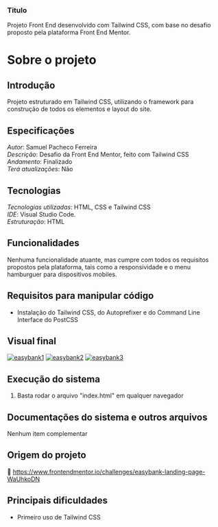 ### Titulo
Projeto Front End desenvolvido com Tailwind CSS, com base no desafio proposto pela plataforma Front End Mentor.

# Sobre o projeto

## Introdução
Projeto estruturado em Tailwind CSS, utilizando o framework para construção de todos os elementos e layout do site.

## Especificações
*Autor*: Samuel Pacheco Ferreira    
*Descrição*: Desafio da Front End Mentor, feito com Tailwind CSS  
*Andamento*: Finalizado    
*Terá atualizações*:  Não       

## Tecnologias
*Tecnologias utilizadas*: HTML, CSS e Tailwind CSS       
*IDE*: Visual Studio Code.      
*Estruturação*: HTML  

## Funcionalidades
Nenhuma funcionalidade atuante, mas cumpre com todos os requisitos propostos pela plataforma, tais como a responsividade e o menu hamburguer para dispositivos mobiles.

## Requisitos para manipular código
* Instalação do Tailwind CSS, do Autoprefixer e do Command Line Interface do PostCSS

## Visual final
<a href="https://ibb.co/NZCRhp6"><img src="https://i.ibb.co/gz9Y1wM/easybank1.png" alt="easybank1" border="0"></a>
<a href="https://ibb.co/7psG47S"><img src="https://i.ibb.co/M1FR6qg/easybank2.png" alt="easybank2" border="0"></a>
<a href="https://ibb.co/Wc6YpMY"><img src="https://i.ibb.co/K9X3zf3/easybank3.png" alt="easybank3" border="0"></a>

## Execução do sistema
1. Basta rodar o arquivo "index.html" em qualquer navegador

## Documentações do sistema e outros arquivos
Nenhum item complementar

## Origem do projeto
:link: https://www.frontendmentor.io/challenges/easybank-landing-page-WaUhkoDN 

## Principais dificuldades
* Primeiro uso de Tailwind CSS

